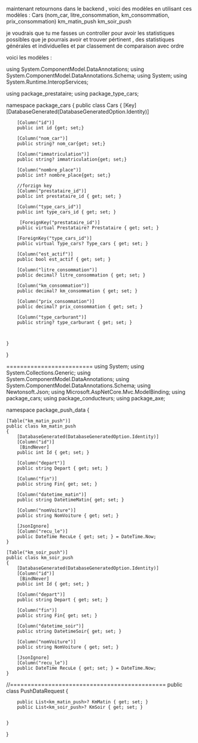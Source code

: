 maintenant retournons dans le backend , voici des modèles 
en utilisant ces modèles :
 Cars (nom_car, litre_consommation, km_consommation, prix_consommation)
km_matin_push
km_soir_push

je voudrais que tu me fasses un controller pour avoir les statistiques possibles que je pourrais avoir et trouver pértinent , des statistiques générales et individuelles et par classement de comparaison  avec ordre 


voici les modèles :

using System.ComponentModel.DataAnnotations;
using System.ComponentModel.DataAnnotations.Schema;
using System;
using System.Runtime.InteropServices;

using package_prestataire;
using package_type_cars;

namespace package_cars
{
    public class Cars
    {
        [Key]
        [DatabaseGenerated(DatabaseGeneratedOption.Identity)]

        [Column("id")]
        public int id {get; set;}

        [Column("nom_car")]
        public string? nom_car{get; set;}

        [Column("immatriculation")]
        public string? immatriculation{get; set;}

        [Column("nombre_place")]
        public int? nombre_place{get; set;}

        //forzign key
        [Column("prestataire_id")]
        public int prestataire_id { get; set; }

        [Column("type_cars_id")]
        public int type_cars_id { get; set; }

         [ForeignKey("prestataire_id")]
        public virtual Prestataire? Prestataire { get; set; }

        [ForeignKey("type_cars_id")]
        public virtual Type_cars? Type_cars { get; set; }

        [Column("est_actif")]
        public bool est_actif { get; set; }

        [Column("litre_consommation")]
        public decimal? litre_consommation { get; set; }

        [Column("km_consommation")]
        public decimal? km_consommation { get; set; }

        [Column("prix_consommation")]
        public decimal? prix_consommation { get; set; }

        [Column("type_carburant")]
        public string? type_carburant { get; set; }

        

    }

}

=========================
using System;
using System.Collections.Generic;
using System.ComponentModel.DataAnnotations;
using System.ComponentModel.DataAnnotations.Schema;
using Newtonsoft.Json;
using Microsoft.AspNetCore.Mvc.ModelBinding;
using package_cars;
using package_conducteurs;
using package_axe;

namespace package_push_data
{
    



    [Table("km_matin_push")]
    public class km_matin_push
    {
        [DatabaseGenerated(DatabaseGeneratedOption.Identity)]
        [Column("id")]
         [BindNever]
        public int Id { get; set; }

        [Column("depart")]
        public string Depart { get; set; }

        [Column("fin")]
        public string Fin{ get; set; }

        [Column("datetime_matin")]
        public string DatetimeMatin{ get; set; }

        [Column("nomVoiture")]
        public string NomVoiture { get; set; }

        [JsonIgnore]
        [Column("recu_le")]
        public DateTime RecuLe { get; set; } = DateTime.Now;
    }

    [Table("km_soir_push")]
    public class km_soir_push
    {
        [DatabaseGenerated(DatabaseGeneratedOption.Identity)]
        [Column("id")]
         [BindNever]
        public int Id { get; set; }

        [Column("depart")]
        public string Depart { get; set; }

        [Column("fin")]
        public string Fin{ get; set; }

        [Column("datetime_soir")]
        public string DatetimeSoir{ get; set; }

        [Column("nomVoiture")]
        public string NomVoiture { get; set; }

        [JsonIgnore]
        [Column("recu_le")]
        public DateTime RecuLe { get; set; } = DateTime.Now;
    }





//=============================================
    public class PushDataRequest
    {


        public List<km_matin_push>? KmMatin { get; set; }
        public List<km_soir_push>? KmSoir { get; set; }


    }
}

 